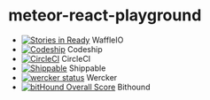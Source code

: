 # meteor-react-playground
- [![Stories in Ready](https://badge.waffle.io/Madsn/meteor-react-playground.svg?label=ready&title=Ready)](http://waffle.io/Madsn/meteor-react-playground) WaffleIO
- [![Codeship](https://codeship.com/projects/5c1d88e0-fb73-0133-c1d6-62d1465027aa/status?branch=master)](https://codeship.com/projects/151903) Codeship
- [![CircleCI](https://circleci.com/gh/Madsn/meteor-react-playground.svg?style=shield&circle-token=:circle-token)](https://circleci.com/gh/Madsn/meteor-react-playground) CircleCI
- [![Shippable](https://api.shippable.com/projects/5736326d2a8192902e200871/badge?branch=master)](https://app.shippable.com/projects/5736326d2a8192902e200871) Shippable
- [![wercker status](https://app.wercker.com/status/fe0f94c742864acc08dc10e58eddbe1c/m "wercker status")](https://app.wercker.com/project/bykey/fe0f94c742864acc08dc10e58eddbe1c) Wercker
- [![bitHound Overall Score](https://www.bithound.io/github/Madsn/meteor-react-playground/badges/score.svg)](https://www.bithound.io/github/Madsn/meteor-react-playground) Bithound